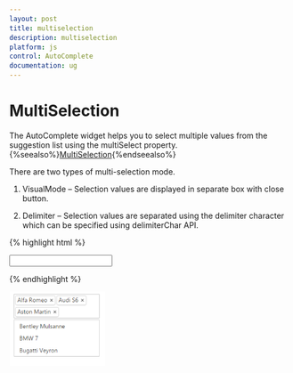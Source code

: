 ```yaml
---
layout: post
title: multiselection
description: multiselection
platform: js
control: AutoComplete
documentation: ug
---
```


# MultiSelection

The AutoComplete widget helps you to select multiple values from the suggestion list using the multiSelect property.
{%seealso%}[MultiSelection](http://help.syncfusion.com/js/api/ejautocomplete){%endseealso%}

There are two types of multi-selection mode.

1. VisualMode – Selection values are displayed in separate box with close button.

2. Delimiter – Selection values are separated using the delimiter character which can be specified using delimiterChar API. 

{% highlight html %}


<input type="text" id="autocomplete" />

<script type="text/javascript">

        /* Local Data */
        var carList = [
                "Audi S6", "Audi S6", "Austin-Healey", "Alfa Romeo", "Aston Martin",
                "BMW 7 ", "Bentley Mulsanne", "Bugatti Veyron",
                "Chevrolet Camaro", "Cadillac ",
                "Duesenberg J ", "Dodge Sprinter",
                "Elantra", "Excavator",
                "Ford Boss 302", "Ferrari 360", "Ford Thunderbird ",
                "GAZ Siber"];

        $('#autocomplete').ejAutocomplete({ dataSource: carList, width: 205, multiSelectMode:ej.MultiSelectMode.VisualMode });

</script>



{% endhighlight %}



![AutoComplete-Multiselection](multiselection_images\multiselection_img1.png)

